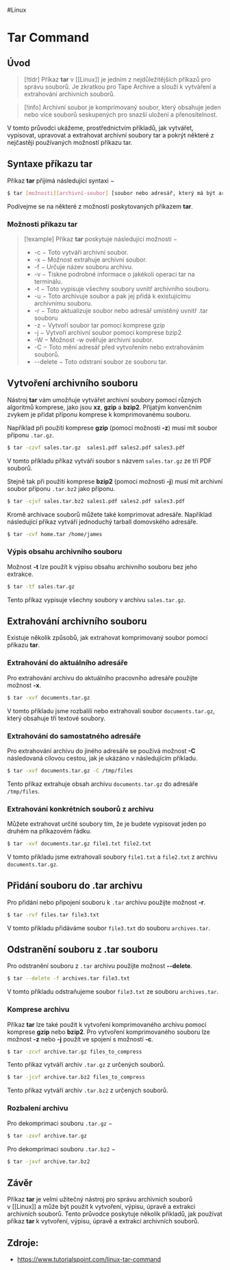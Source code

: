 #Linux 
# Tar Command

## Úvod
> [!tldr] 
> Příkaz **tar** v [[Linux]] je jedním z nejdůležitějších příkazů pro správu souborů. Je zkratkou pro Tape Archive a slouží k vytváření a extrahování archivních souborů. 

> [!info] Archivní soubor 
> je komprimovaný soubor, který obsahuje jeden nebo více souborů seskupených pro snazší uložení a přenositelnost. 

V tomto průvodci ukážeme, prostřednictvím příkladů, jak vytvářet, vypisovat, upravovat a extrahovat archivní soubory tar a pokrýt některé z nejčastěji používaných možností příkazu tar.

## Syntaxe příkazu tar

Příkaz **tar** přijímá následující syntaxi −
```bash
$ tar [možnosti][archivní-soubor] [soubor nebo adresář, který má být archivován]
```

Podívejme se na některé z možností poskytovaných příkazem **tar**.

### Možnosti příkazu tar

> [!example] Příkaz **tar** poskytuje následující možnosti −
> - -c − Toto vytváří archivní soubor.
> - -x − Možnost extrahuje archivní soubor.
> - -f − Určuje název souboru archivu.
> - -v − Tiskne podrobné informace o jakékoli operaci tar na terminálu.
> - -t − Toto vypisuje všechny soubory uvnitř archivního souboru.
> - -u − Toto archivuje soubor a pak jej přidá k existujícímu archivnímu souboru.
> - -r − Toto aktualizuje soubor nebo adresář umístěný uvnitř .tar souboru
> - -z − Vytvoří soubor tar pomocí komprese gzip
> - -j − Vytvoří archivní soubor pomocí komprese bzip2
> - -W − Možnost -w ověřuje archivní soubor.
> - -C − Toto mění adresář před vytvořením nebo extrahováním souborů.
> - --delete − Toto odstraní soubor ze souboru tar.

## Vytvoření archivního souboru

Nástroj **tar** vám umožňuje vytvářet archivní soubory pomocí různých algoritmů komprese, jako jsou **xz**, **gzip** a **bzip2**. Přijatým konvenčním zvykem je přidat příponu komprese k komprimovanému souboru.

Například při použití komprese **gzip** (pomocí možnosti **-z**) musí mít soubor příponu `.tar.gz`.
```bash
$ tar -czvf sales.tar.gz  sales1.pdf sales2.pdf sales3.pdf
```

V tomto příkladu příkaz vytváří soubor s názvem `sales.tar.gz` ze tří PDF souborů.

Stejně tak při použití komprese **bzip2** (pomocí možnosti **-j**) musí mít archivní soubor příponu `.tar.bz2` jako příponu.
```bash
$ tar -cjvf sales.tar.bz2 sales1.pdf sales2.pdf sales3.pdf
```

Kromě archivace souborů můžete také komprimovat adresáře. Například následující příkaz vytváří jednoduchý tarball domovského adresáře.
```bash
$ tar -cvf home.tar /home/james
```

### Výpis obsahu archivního souboru

Možnost **-t** lze použít k výpisu obsahu archivního souboru bez jeho extrakce.
```bash
$ tar -tf sales.tar.gz
```

Tento příkaz vypisuje všechny soubory v archivu `sales.tar.gz`.

## Extrahování archivního souboru

Existuje několik způsobů, jak extrahovat komprimovaný soubor pomocí příkazu **tar**.

### Extrahování do aktuálního adresáře

Pro extrahování archivu do aktuálního pracovního adresáře použijte možnost **-x**.
```bash
$ tar -xvf documents.tar.gz
```

V tomto příkladu jsme rozbalili nebo extrahovali soubor `documents.tar.gz`, který obsahuje tři textové soubory.

### Extrahování do samostatného adresáře

Pro extrahování archivu do jiného adresáře se používá možnost **-C** následovaná cílovou cestou, jak je ukázáno v následujícím příkladu.
```bash
$ tar -xvf documents.tar.gz -C /tmp/files
```

Tento příkaz extrahuje obsah archivu `documents.tar.gz` do adresáře `/tmp/files`.

### Extrahování konkrétních souborů z archivu

Můžete extrahovat určité soubory tím, že je budete vypisovat jeden po druhém na příkazovém řádku.
```bash
$ tar -xvf documents.tar.gz file1.txt file2.txt
```

V tomto příkladu jsme extrahovali soubory `file1.txt` a `file2.txt` z archivu `documents.tar.gz`.

## Přidání souboru do .tar archivu

Pro přidání nebo připojení souboru k `.tar` archivu použijte možnost **-r**.
```bash
$ tar -rvf files.tar file3.txt
```

V tomto příkladu přidáváme soubor `file3.txt` do souboru `archives.tar`.

## Odstranění souboru z .tar souboru

Pro odstranění souboru z `.tar` archivu použijte možnost **--delete**.
```bash
$ tar --delete -f archives.tar file3.txt
```

V tomto příkladu odstraňujeme soubor `file3.txt` ze souboru `archives.tar`.

### Komprese archivu

Příkaz **tar** lze také použít k vytvoření komprimovaného archivu pomocí komprese **gzip** nebo **bzip2**. Pro vytvoření komprimovaného souboru lze možnost **-z** nebo **-j** použít ve spojení s možností **-c**.
```bash
$ tar -zcvf archive.tar.gz files_to_compress
```

Tento příkaz vytváří archiv `.tar.gz` z určených souborů.
```bash
$ tar -jcvf archive.tar.bz2 files_to_compress
```

Tento příkaz vytváří archiv `.tar.bz2` z určených souborů.

### Rozbalení archivu

Pro dekomprimaci souboru `.tar.gz` −
```bash
$ tar -zxvf archive.tar.gz
```

Pro dekomprimaci souboru `.tar.bz2` −
```bash
$ tar -jxvf archive.tar.bz2
```

## Závěr

Příkaz **tar** je velmi užitečný nástroj pro správu archivních souborů v [[Linux]] a může být použit k vytvoření, výpisu, úpravě a extrakci archivních souborů. Tento průvodce poskytuje několik příkladů, jak používat příkaz **tar** k vytvoření, výpisu, úpravě a extrakci archivních souborů.

## Zdroje:
- https://www.tutorialspoint.com/linux-tar-command